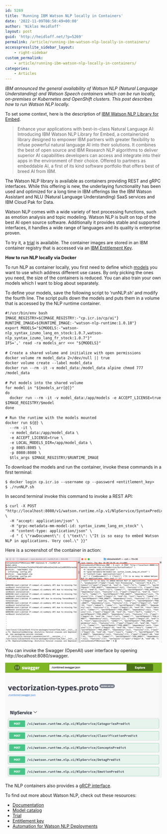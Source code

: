 ```yaml
---
id: 5269
title: 'Running IBM Watson NLP locally in Containers'
date: '2022-11-09T08:50:49+00:00'
author: 'Niklas Heidloff'
layout: post
guid: 'http://heidloff.net/?p=5269'
permalink: /article/running-ibm-watson-nlp-locally-in-containers/
accesspresslite_sidebar_layout:
    - right-sidebar
custom_permalink:
    - article/running-ibm-watson-nlp-locally-in-containers/
categories:
    - Articles
---
```


*IBM announced the general availability of Watson NLP (Natural Language Understanding) and Watson Speech containers which can be run locally, on-premises or Kubernetes and OpenShift clusters. This post describes how to run Watson NLP locally.*

To set some context, here is the description of [IBM Watson NLP Library for Embed](https://www.ibm.com/products/ibm-watson-natural-language-processing).

> Enhance your applications with best-in-class Natural Language AI: Introducing IBM Watson NLP Library for Embed, a containerized library designed to empower IBM partners with greater flexibility to infuse powerful natural language AI into their solutions. It combines the best of open source and IBM Research NLP algorithms to deliver superior AI capabilities developers can access and integrate into their apps in the environment of their choice. Offered to partners as embeddable AI, a first of its kind software portfolio that offers best of breed AI from IBM.

The Watson NLP library is available as containers providing REST and gRPC interfaces. While this offering is new, the underlaying functionality has been used and optimized for a long time in IBM offerings like the IBM Watson Assistant and NLU (Natural Language Understanding) SaaS services and IBM Cloud Pak for Data.

Watson NLP comes with a wide variety of text processing functions, such as emotion analysis and topic modeling. Watson NLP is built on top of the best AI open source software. Additionally it provides stable and supported interfaces, it handles a wide range of languages and its quality is enterprise proven.

To try it, a [trial](https://www.ibm.com/products/ibm-watson-natural-language-processing) is available. The container images are stored in an IBM container registry that is accessed via an [IBM Entitlement Key](https://www.ibm.com/account/reg/signup?formid=urx-51726).

**How to run NLP locally via Docker**

To run NLP as container locally, you first need to define which [models](https://www.ibm.com/docs/en/watson-libraries?topic=models-catalog) you want to use which address different use cases. By only picking the ones you need, the size of the containers is reduced. You can also train your own models which I want to blog about separately.

To define your models, save the following script to ‘runNLP.sh’ and modify the fourth line. The script pulls down the models and puts them in a volume that is accessed by the NLP runtime container.

```
#!/usr/bin/env bash
IMAGE_REGISTRY=${IMAGE_REGISTRY:-"cp.icr.io/cp/ai"}
RUNTIME_IMAGE=${RUNTIME_IMAGE:-"watson-nlp-runtime:1.0.18"}
export MODELS="${MODELS:-"watson-nlp_syntax_izumo_lang_en_stock:1.0.7,watson-nlp_syntax_izumo_lang_fr_stock:1.0.7"}"
IFS=',' read -ra models_arr <<< "${MODELS}"

# Create a shared volume and initialize with open permissions
docker volume rm model_data 2>/dev/null || true
docker volume create --label model_data
docker run --rm -it -v model_data:/model_data alpine chmod 777 /model_data

# Put models into the shared volume
for model in "${models_arr[@]}"
do
  docker run --rm -it -v model_data:/app/models -e ACCEPT_LICENSE=true $IMAGE_REGISTRY/$model
done

# Run the runtime with the models mounted
docker run ${@} \
  --rm -it \
  -v model_data:/app/model_data \
  -e ACCEPT_LICENSE=true \
  -e LOCAL_MODELS_DIR=/app/model_data \
  -p 8085:8085 \
  -p 8080:8080 \
  $tls_args $IMAGE_REGISTRY/$RUNTIME_IMAGE
```

To download the models and run the container, invoke these commands in a first terminal:

```
$ docker login cp.icr.io --username cp --password <entitlement_key>                                          
$ ./runNLP.sh
```

In second terminal invoke this command to invoke a REST API:

```
$ curl -X POST "http://localhost:8080/v1/watson.runtime.nlp.v1/NlpService/SyntaxPredict" \
  -H "accept: application/json" \
  -H "grpc-metadata-mm-model-id: syntax_izumo_lang_en_stock" \
  -H "content-type: application/json" \
  -d " { \"rawDocument\": { \"text\": \"It is so easy to embed Watson NLP in applications. Very cool.\" }}"
```

Here is a screenshot of the container in action:

![image](/assets/img/2022/11/Screenshot-2022-11-10-at-08.42.31.png)

You can invoke the Swagger (OpenAI) user interface by opening http://localhost:8080/swagger.

![image](/assets/img/2022/11/Screenshot-2022-11-10-at-09.42.48.png)

The NLP containers also provides a [gRCP interface](https://github.com/IBM/watson-automation#grpc).

To find out more about Watson NLP, check out these resources:

- [Documentation](https://www.ibm.com/docs/en/watson-libraries?topic=watson-natural-language-processing-library-embed-home)
- [Model catalog](https://www.ibm.com/docs/en/watson-libraries?topic=models-catalog)
- [Trial](https://www.ibm.com/products/ibm-watson-natural-language-processing)
- [Entitlement key](https://www.ibm.com/account/reg/us-en/subscribe?formid=urx-51726)
- [Automation for Watson NLP Deployments](https://github.com/IBM/watson-automation)